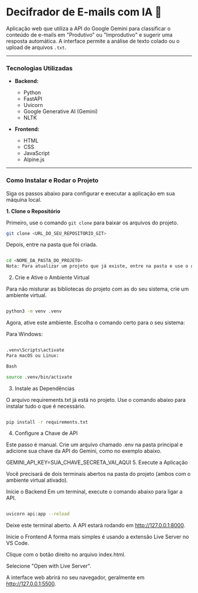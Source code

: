 # Decifrador de E-mails com IA 🤖

Aplicação web que utiliza a API do Google Gemini para classificar o conteúdo de e-mails em "Produtivo" ou "Improdutivo" e sugerir uma resposta automática. A interface permite a análise de texto colado ou o upload de arquivos `.txt`.

---

### Tecnologias Utilizadas

* **Backend:**
    * Python
    * FastAPI
    * Uvicorn
    * Google Generative AI (Gemini)
    * NLTK

* **Frontend:**
    * HTML
    * CSS
    * JavaScript
    * Alpine.js

---

### Como Instalar e Rodar o Projeto

Siga os passos abaixo para configurar e executar a aplicação em sua máquina local.

**1. Clone o Repositório**

Primeiro, use o comando `git clone` para baixar os arquivos do projeto.

```bash
git clone <URL_DO_SEU_REPOSITORIO_GIT>
```
Depois, entre na pasta que foi criada.

```Bash

cd <NOME_DA_PASTA_DO_PROJETO>
Nota: Para atualizar um projeto que já existe, entre na pasta e use o comando git pull.
```

2. Crie e Ative o Ambiente Virtual

Para não misturar as bibliotecas do projeto com as do seu sistema, crie um ambiente virtual.

```Bash

python3 -m venv .venv
```
Agora, ative este ambiente. Escolha o comando certo para o seu sistema:

Para Windows:

```Bash

.venv\Scripts\activate
Para macOS ou Linux:

Bash

source .venv/bin/activate
```
3. Instale as Dependências

O arquivo requirements.txt já está no projeto. Use o comando abaixo para instalar tudo o que é necessário.

```Bash

pip install -r requirements.txt
```
4. Configure a Chave de API

Este passo é manual. Crie um arquivo chamado .env na pasta principal e adicione sua chave da API do Gemini, como no exemplo abaixo.

GEMINI_API_KEY=SUA_CHAVE_SECRETA_VAI_AQUI
5. Execute a Aplicação

Você precisará de dois terminais abertos na pasta do projeto (ambos com o ambiente virtual ativado).

Inicie o Backend
Em um terminal, execute o comando abaixo para ligar a API.

```Bash 

uvicorn api:app --reload 
```
Deixe este terminal aberto. A API estará rodando em http://127.0.0.1:8000.

Inicie o Frontend
A forma mais simples é usando a extensão Live Server no VS Code.

Clique com o botão direito no arquivo index.html.

Selecione "Open with Live Server".

A interface web abrirá no seu navegador, geralmente em http://127.0.0.1:5500.